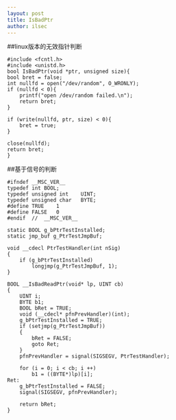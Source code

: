 ```yaml
---
layout: post
title: IsBadPtr
author: ilsec
---
```


##linux版本的无效指针判断

	#include <fcntl.h>
	#include <unistd.h>
	bool IsBadPtr(void *ptr, unsigned size){
  	bool bret = false;
  	int nullfd = open("/dev/random", O_WRONLY);
  	if (nullfd < 0){
    	printf("open /dev/random failed.\n");
    	return bret;
  	}

  	if (write(nullfd, ptr, size) < 0){
    	bret = true;
  	}

  	close(nullfd);
  	return bret;
	}

##基于信号的判断

	#ifndef	__MSC_VER__
	typedef	int	BOOL;
	typedef	unsigned int	UINT;
	typedef	unsigned char	BYTE;
	#define	TRUE	1
	#define	FALSE	0
	#endif	//	__MSC_VER__

	static BOOL g_bPtrTestInstalled;
	static jmp_buf g_PtrTestJmpBuf;

	void __cdecl PtrTestHandler(int nSig)
	{
		if (g_bPtrTestInstalled)
			longjmp(g_PtrTestJmpBuf, 1);
	}

	BOOL __IsBadReadPtr(void* lp, UINT cb)
	{
		UINT i;
		BYTE b1;
		BOOL bRet = TRUE;
		void (__cdecl* pfnPrevHandler)(int);
		g_bPtrTestInstalled	= TRUE;
		if (setjmp(g_PtrTestJmpBuf))
		{
			bRet = FALSE;
			goto Ret;
		}
		pfnPrevHandler = signal(SIGSEGV, PtrTestHandler);
	
		for (i = 0; i < cb; i ++)
			b1 = ((BYTE*)lp)[i];
	Ret:	
		g_bPtrTestInstalled	= FALSE;
		signal(SIGSEGV, pfnPrevHandler);
	
		return bRet;
	}